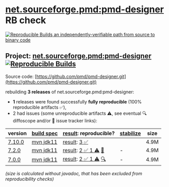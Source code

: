 [net.sourceforge.pmd:pmd-designer](https://central.sonatype.com/artifact/net.sourceforge.pmd/pmd-designer/versions) RB check
=======

[![Reproducible Builds](https://reproducible-builds.org/images/logos/rb.svg) an independently-verifiable path from source to binary code](https://reproducible-builds.org/)

## Project: [net.sourceforge.pmd:pmd-designer](https://central.sonatype.com/artifact/net.sourceforge.pmd/pmd-designer/versions) [![Reproducible Builds](https://img.shields.io/endpoint?url=https://raw.githubusercontent.com/jvm-repo-rebuild/reproducible-central/master/content/net/sourceforge/pmd/pmd-designer/badge.json)](https://github.com/jvm-repo-rebuild/reproducible-central/blob/master/content/net/sourceforge/pmd/pmd-designer/README.md)

Source code: [https://github.com/pmd/pmd-designer.git](https://github.com/pmd/pmd-designer.git)

rebuilding **3 releases** of net.sourceforge.pmd:pmd-designer:
- **1** releases were found successfully **fully reproducible** (100% reproducible artifacts :white_check_mark:),
- 2 had issues (some unreproducible artifacts :warning:, see eventual :mag: diffoscope and/or :memo: issue tracker links):

| version | [build spec](/BUILDSPEC.md) | [result](https://reproducible-builds.org/docs/jvm/): reproducible? | [stabilize](https://github.com/google/oss-rebuild/blob/main/cmd/stabilize/README.md) | size |
| -- | --------- | ------ | ------ | -- |
| [7.10.0](https://central.sonatype.com/artifact/net.sourceforge.pmd/pmd-designer/7.10.0/pom) | [mvn jdk11](pmd-designer-7.10.0.buildspec) | [result](pmd-designer-7.10.0.buildinfo): [3 :white_check_mark: ](pmd-designer-7.10.0.buildcompare) | | 4.9M |
| [7.2.0](https://central.sonatype.com/artifact/net.sourceforge.pmd/pmd-designer/7.2.0/pom) | [mvn jdk11](pmd-designer-7.2.0.buildspec) | [result](pmd-designer-7.2.0.buildinfo): [2 :white_check_mark:  1 :warning:](pmd-designer-7.2.0.buildcompare) [:memo:](https://github.com/pmd/pmd-designer/commit/1548f5f27ba2981b890827fecbd0612fa70a0362) | - | 4.9M |
| [7.0.0](https://central.sonatype.com/artifact/net.sourceforge.pmd/pmd-designer/7.0.0/pom) | [mvn jdk11](pmd-designer-7.0.0.buildspec) | [result](pmd-designer-7.0.0.buildinfo): [2 :white_check_mark:  1 :warning:](pmd-designer-7.0.0.buildcompare) [:mag:](pmd-designer-7.0.0.diffoscope) | - | 4.9M |

<i>(size is calculated without javadoc, that has been excluded from reproducibility checks)</i>
